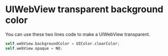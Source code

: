 # UIWebView transparent background color

You can use these two lines code to make a UIWebView transparent.

```objective-c
self.webView.backgroundColor = UIColor.clearColor;
self.webView.opaque = NO;
```
